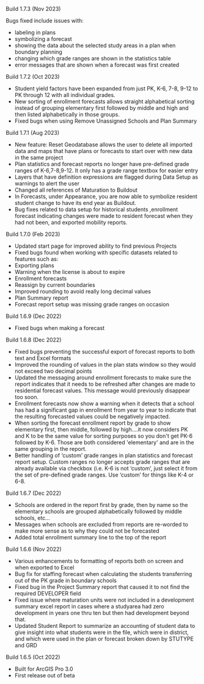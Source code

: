 Build 1.7.3 (Nov 2023)

Bugs fixed include issues with:
* labeling in plans
* symbolizing a forecast
* showing the data about the selected study areas in a plan when boundary planning
* changing which grade ranges are shown in the statistics table
* error messages that are shown when a forecast was first created

Build 1.7.2 (Oct 2023)
* Student yield factors have been expanded from just PK, K-6, 7-8, 9-12 to PK through 12 with all individual grades.
* New sorting of enrollment forecasts allows straight alphabetical sorting instead of grouping elementary first followed by middle and high and then listed alphabetically in those groups.
* Fixed bugs when using Remove Unassigned Schools and Plan Summary

Build 1.7.1 (Aug 2023)
* New feature: Reset Geodatabase allows the user to delete all imported data and maps that have plans or forecasts to start over with new data in the same project
* Plan statistics and forecast reports no longer have pre-defined grade ranges of K-6,7-8,9-12. It only has a grade range textbox for easier entry
* Layers that have definition expressions are flagged during Data Setup as warnings to alert the user
* Changed all references of Maturation to Buildout
* In Forecasts, under Appearance, you are now able to symbolize resident student change to have its end year as Buildout.
* Bug fixes related to data setup for historical students ,enrollment forecast indicating changes were made to resident forecast when they had not been, and exported mobility reports.

Build 1.7.0 (Feb 2023)
* Updated start page for improved ability to find previous Projects
* Fixed bugs found when working with specific datasets related to features such as:
* Exporting plans
* Warning when the license is about to expire
* Enrollment forecasts
* Reassign by current boundaries
* Improved rounding to avoid really long decimal values
* Plan Summary report
* Forecast report setup was missing grade ranges on occasion

Build 1.6.9 (Dec 2022)
* Fixed bugs when making a forecast

Build 1.6.8 (Dec 2022)
* Fixed bugs preventing the successful export of forecast reports to both text and Excel formats
* Improved the rounding of values in the plan stats window so they would not exceed two decimal points
* Updated the messaging around enrollment forecasts to make sure the report indicates that it needs to be refreshed after changes are made to residential forecast values. This message would previously disappear too soon. 
* Enrollment forecasts now show a warning when it detects that a school has had a significant gap in enrollment from year to year to indicate that the resulting forecasted values could be negatively impacted.
* When sorting the forecast enrollment report by grade to show elementary first, then middle, followed by high....it now considers PK and K to be the same value for sorting purposes so you don't get PK-6 followed by K-6. Those are both considered 'elementary' and are in the same grouping in the report.
* Better handling of ‘custom’ grade ranges in plan statistics and forecast report setup. Custom ranges no longer accepts grade ranges that are already available via checkbox (i.e. K-6 is not ‘custom’, just select it from the set of pre-defined grade ranges. Use ‘custom’ for things like K-4 or 6-8.

Build 1.6.7 (Dec 2022)
* Schools are ordered in the report first by grade, then by name so the elementary schools are grouped alphabetically followed by middle schools, etc…
* Messages when schools are excluded from reports are re-worded to make more sense as to why they could not be forecasted
* Added total enrollment summary line to the top of the report

Build 1.6.6 (Nov 2022)
* Various enhancements to formatting of reports both on screen and when exported to Excel
* Bug fix for staffing forecast when calculating the students transferring out of the PK grade in boundary schools
* Fixed bug in the Project Summary report that caused it to not find the required DEVELOPER field
* Fixed issue where maturation units were not included in a development summary excel report in cases where a studyarea had zero development in years one thru ten but then had development beyond that.
* Updated Student Report to summarize an accounting of student data to give insight into what students were in the file, which were in district, and which were used in the plan or forecast broken down by STUTYPE and GRD

Build 1.6.5 (Oct 2022)
* Built for ArcGIS Pro 3.0
* First release out of beta
